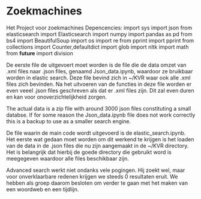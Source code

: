 # Zoekmachines
Het Project voor zoekmachines
Depencencies:
import sys
import json
from elasticsearch import Elasticsearch
import numpy
import pandas as pd
from bs4 import BeautifulSoup
import os
import re
from pprint import pprint
from collections import Counter,defaultdict
import glob
import nltk
import math
from __future__ import division

De eerste file de uitgevoert moet worden is de file die de data omzet van .xml files naar .json files, genaamd Json_data.ipynb, waardoor ze bruikbaar worden in elastic search. Deze file bevind zich in ~/KVR waar ook alle .xml files zich bevinden. Na het uitvoeren van de functies in deze file worden er even veeel .json files geschreven als dat er .xml files zijn. Dit zal even duren en kan voor onoverzichtelijkheid zorgen.

The actual data is a zip file with around 3000 json files constituting a small databse. If for some reason the Json_data.ipynb file does not work correctly this is a backup to use as a smaller search engine.

De file waarin de main code wordt uitgevoerd is de elastic_search.ipynb. Het eerste wat gedaan moet worden om dit werkend te krijgen is het loaden van de data in de .json files die nu zijn aangemaakt in de ~/KVR directory. Het is belangrijk dat hierbij de goede directory die gebruikt word is meegegeven waardoor alle files beschikbaar zijn.

Advanced search werkt niet ondanks vele pogingen. Hij zoekt wel, maar voor onverklaarbare redenen krijgen we steeds 0 resultaten eruit. We hebben als groep daarom besloten om verder te gaan met het maken van een woordweb en een tijdlijn.